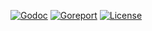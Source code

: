 [![Godoc](https://godoc.org/github.com/weirdgiraffe/promise?status.svg)](http://godoc.org/github.com/weirdgiraffe/promise)
[![Goreport](https://goreportcard.com/badge/github.com/weirdgiraffe/promise)](https://goreportcard.com/report/github.com/weirdgiraffe/promise)
[![License](https://img.shields.io/github/license/weirdgiraffe/promise.svg?maxAge=2592000)](https://github.com/weirdgiraffe/promise/blob/master/LICENSE)
